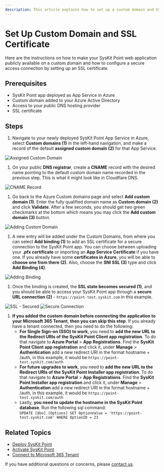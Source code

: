 ```yaml
---
description: This article explains how to set up a custom domain and SSL certificate.
---
```


# Set Up Custom Domain and SSL Certificate

Here are the instructions on how to make your SysKit Point web application publicly available on a custom domain and how to configure a secure access connection by setting up an SSL certificate.

## Prerequisites

* SysKit Point app deployed as App Service in Azure
* Custom domain added to your Azure Active Directory
* Access to your public DNS hosting provider
* SSL certificate

## Steps

1. Navigate to your newly deployed SysKit Point App Service in Azure, select **Custom domains (1)** in the left-hand navigation, and make a record of the default **assigned custom domain (2)** for that App Service.

![Assigned Custom Domain](../../.gitbook/assets/custom-domain-and-ssl-certificate\_custom-domain-record.png)

1. On your public **DNS registrar**, create a **CNAME** record with the desired name pointing to the default custom domain name recorded in the previous step. This is what it might look like in Cloudflare DNS.

![CNAME Record](../../.gitbook/assets/custom-domain-and-ssl-certificate\_cname-record.png)

1. Go back to the Azure Custom domains page and select **Add custom domain (1)**. Enter the fully qualified domain name as **Custom domain (2)** and click **Validate**. After a few seconds, you should get two green checkmarks at the bottom which means you may click the **Add custom domain (3)** button.

![Adding Custom Domain](../../.gitbook/assets/custom-domain-and-ssl-certificate\_add-custom-domain.png)

1. A new entry will be added under the Custom Domains, from where you can select **Add binding (1)** to add an SSL certificate for a secure connection to the SysKit Point app. You can choose between uploading your **.pfx certificate** or importing an **App Service Certificate** if you have one. If you already have some **certificates in Azure**, you will be able to **choose one from there (2)**. Also, choose the **SNI SSL (3)** type and click **Add Binding (4)**.

![Adding Binding](../../.gitbook/assets/custom-domain-and-ssl-certificate\_add-binding.png)

1. Once the binding is created, the **SSL state becomes secured (1)**, and you should be able to access your SysKit Point app through a **secure URL connection (2)** - `https://point-test.syskit.com` in this example.

![SSL - Secured](../../.gitbook/assets/custom-domain-and-ssl-certificate\_secured.png) ![Secure Connection](../../.gitbook/assets/custom-domain-and-ssl-certificate\_secure-connection.png)

1. **If you added the custom domain before connecting the application to your Microsoft 365 Tenant**, **then you can skip this step**. If you already have a tenant connected, then you need to do the following:
   * **For Single Sign-on (SSO) to work**, you need to **add the new URL to the Redirect URIs of the SysKit Point Client app registration**. To do that navigate to **Azure Portal** > **App Registrations**. Find the **SysKit Point Client app registration** and click it, under **Manage** > **Authentication** add a new redirect URI in the format hostname + /auth, in this example, it would be `https://point-test.syskit.com/auth`
   * **For future upgrades to work**, you need to **add the new URL to the Redirect URIs of the SysKit Point Installer app registration**. To do that navigate to **Azure Portal** > **App Registrations**. Find the **SysKit Point Installer app registration** and click it, under **Manage** > **Authentication** add a new redirect URI in the format hostname + /auth, in this example, it would be `https://point-test.syskit.com/auth`
   * Lastly, **you need to update the hostname in the SysKit Point database**. Run the following sql command:\
     `UPDATE [dbo].[Options] SET OptionValue = 'https://point-test.syskit.com' WHERE OptionID = 23`

## Related Topics

* [Deploy SysKit Point](deploy-syskit-point.md)
* [Activate SysKit Point](../../set-up-point-data-center/activation/activate-syskit-point.md)
* [Connect to Microsoft 365 Tenant](connect-to-tenant.md)

If you have additional questions or concerns, please [contact us](https://www.syskit.com/contact-us/).
